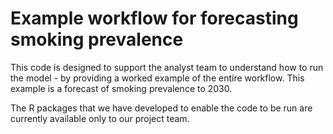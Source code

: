 # Example workflow for forecasting smoking prevalence

This code is designed to support the analyst team to understand how to run the model - by providing a worked example of the entire workflow. This example is a forecast of smoking prevalence to 2030.   

The R packages that we have developed to enable the code to be run are currently available only to our project team.

